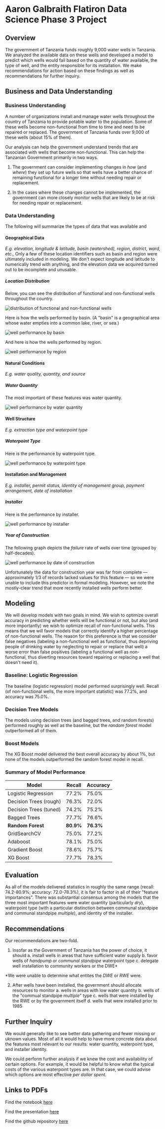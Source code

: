 # Aaron Galbraith Flatiron Data Science Phase 3 Project

## Overview

The government of Tanzania funds roughly 9,000 water wells in Tanzania. We analyzed the available data on these wells and developed a model to predict which wells would fail based on the quantity of water available, the type of well, and the entity responsible for its installation. We make recommendations for action based on these findings as well as recommendations for further inquiry.

## Business and Data Understanding

### Business Understanding

A number of organizations install and manage water wells throughout the country of Tanzania to provide potable water to the population. Some of these wells become non-functional from time to time and need to be repaired or replaced. The government of Tanzania funds over 9,000 of these wells (about 15% of them).

Our analysis can help the government understand trends that are associated with wells that become non-functional. This can help the Tanzanian Government primarily in two ways.

1. The government can consider implementing changes in *how* (and *where*) they set up future wells so that wells have a better chance of remaining functional for a longer time without needing repair or replacement.

2. In the cases where these changes cannot be implemented, the government can more closely monitor wells that are likely to be at risk for needing repair or replacement.

### Data Understanding
The following will summarize the types of data that was available and 
#### Geographical Data
*E.g. elevation, longitude & latitude, basin (watershed), region, district, ward, etc.,*
Only a few of these location identifiers such as basin and region were ultimately included in modeling. We don't expect longitude and latitude to numerically trend with anything, and the elevation data we acquired turned out to be incomplete and unusable.
##### Location Distribution
Below, you can see the distribution of functional and non-functional wells throughout the country.

![distribution of functional and non-functional wells](images/status.png)

Here is how the wells performed by basin. (A "basin" is a geographical area whose water empties into a common lake, river, or sea.)

![well performance by basin](images/basin.png)

And here is how the wells performed by region.

![well performance by region](images/region.png)

#### Natural Conditions
*E.g. water quality, quantity, and source*
##### Water Quantity
The most important of these features was water quantity.

![well performance by water quantity](images/quantity.png)

#### Well Structure
*E.g. extraction type and waterpoint type*
##### Waterpoint Type
Here is the performance by waterpoint type.

![well performance by waterpoint type](images/waterpoint.png)

#### Installation and Management
*E.g. installer, permit status, identity of management group, payment arrangement, date of installation*

##### Installer

Here is the performance by installer.

![well performance by installer](images/installer.png)

##### Year of Construction

The following graph depicts the *failure* rate of wells over time (grouped by half-decades).

![well performance by date of construction](images/construction_year.png)

Unfortunately the data for construction year was far from complete — approximately 1/3 of records lacked values for this feature — so we were unable to include this predictor in formal modeling. However, we note the mostly-clear trend that more recently installed wells perform better.

## Modeling

We will develop models with two goals in mind. We wish to optimize overall accuracy in predicting whether wells will be functional or not, but also (and more importantly) we wish to optimize recall of non-functional wells. This means that we will favor models that correctly identify a higher percentage of non-functional wells. The reason for this preference is that we consider false negatives (labeling a non-functional well as functional, thus depriving people of drinking water by neglecting to repair or replace that well) a worse error than false positives (labeling a functional well as non-functional, thus diverting resources toward repairing or replacing a well that doesn't need it).

### Baseline: Logistic Regression
The baseline (logistic regression) model performed surprisingly well. Recall (of non-functional wells, the more important statistic) was 77.2%, and accuracy was 75.0%.

### Decision Tree Models

The models using decision trees (and bagged trees, and random forests) performed roughly as well as the baseline, but the *random forest* model outperformed all of them.

### Boost Models

The XG Boost model delivered the best overall accuracy by about 1%, but none of the models outperformed the random forest model in recall.

### Summary of Model Performance

| Model | Recall | Accuracy |
| -------- | ------- | ------- |
| Logistic Regression | 77.2% | 75.0% |
| Decision Trees (rough) | 76.3% | 72.0% |
| Decision Trees (tuned) | 74.2% | 75.2% |
| Bagged Trees | 77.7% | 76.6% |
| **Random Forest** | **80.9%** | **76.3%** |
| GridSearchCV | 75.0% | 77.2% |
| Adaboost | 78.1% | 75.0% |
| Gradient Boost | 78.6% | 75.7% |
| XG Boost | 77.7% | 78.3% |

## Evaluation

As all of the models delivered statistics in roughly the same range (recall: 74.2-80.9%; accuracy: 72.0-78.3%), it is fair to factor in all of their "feature importances". There was substantial consensus among the models that the three most important features were water quantity (particularly *dry*), waterpoint type (with a particular distinction between communal standpipe and communal standpipe *multiple*), and identity of the installer.

## Recommendations

Our recommendations are two-fold.

1. Insofar as the Government of Tanzania has the power of choice, it should
a. install wells in areas that have sufficient water supply
b. favor wells of *handpump* or *communal standpipe* waterpoint type
c. delegate well installation to community workers or the DWE*

*We were unable to determine what entites the *DWE* or *RWE* were.

2. After wells have been installed, the government should allocate resources to monitor
a. wells in areas with low water quantity
b. wells of the "commual standpipe *multiple*" type
c. wells that were installed by the RWE or by the government itself
d. wells that were installed prior to 1985

## Further Inquiry

We would generally like to see better data gathering and fewer missing or uknown values. Most of all it would help to have more concrete data about the features most relevant to our results: water quantity, waterpoint type, and installer identity.

We could perform further analysis if we knew the cost and availability of certain options. For example, it would be helpful to know what the typical costs of the various waterpoint types are. In that case, we could advise which options are most effective *per dollar spent*.

## Links to PDFs

Find the notebook [here](https://github.com/aarongalbraith/flatiron-phase3-project/tree/main/deliverables/notebook.pdf)

Find the presentation [here](https://github.com/aarongalbraith/flatiron-phase3-project/tree/main/deliverables/presentation.pdf)

Find the github repository [here](https://github.com/aarongalbraith/flatiron-phase3-project/tree/main/deliverables/github.pdf)
